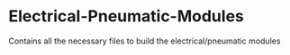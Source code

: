 # Electrical-Pneumatic-Modules
Contains all the necessary files to build the electrical/pneumatic modules

